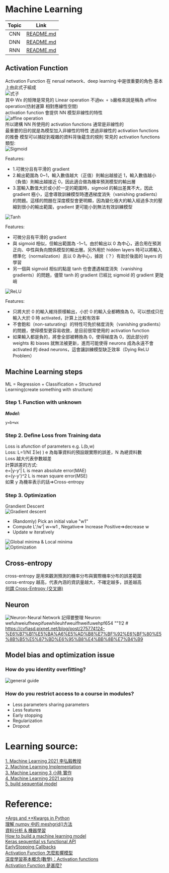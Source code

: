 # Machine Learning

| Topic |                               Link                               |
| :---: | :--------------------------------------------------------------: |
|  CNN  | [README.md](<./Convolutional%20Neural%20Network(CNN)/README.md>) |
|  DNN  |     [README.md](<./Deep%20Neural%20Network(DNN)/README.md>)      |
|  RNN  |   [README.md](<./Recurrent%20Neural%20Network(RNN)/README.md>)   |

## Activation Function

Activation Function 在 nerual network、deep learning 中是很重要的角色 基本上由此式子組成  
![式子](./images/式子.png)  
其中 Wx 的矩陣是常見的 Linear operation 不過`Wx + b`嚴格來說是稱為 affine operation(仿射運算 相對應線性空間)  
activation function 會提供 NN 模型非線性的特性  
![affine operation](./images/affine%20operation.png)  
所以建構 NN 所使用的 activation functions 通常是非線性的  
最重要的目的就是為模型加入非線性的特性 透過非線性的 activation functions 的推疊 模型可以捕捉到複雜的資料背後蘊含的規則
常見的 activation functions 類型:  
![Sigmoid](./images/Sigmoid%20Function.png)

Features:

- 1.可微分且有平滑的 gradient
- 2.輸出範圍為 0~1，輸入數值越大（正值）則輸出越接近 1，輸入數值越小（負值）則輸出越接近 0，因此適合做為機率預測模型的輸出層
- 3.當輸入數值大於或小於一定的範圍時，sigmoid 的輸出差異不大，因此 gradient 極小，這會導致訓練模型時遭遇梯度消失（vanishing gradients）的問題。這樣的問題在深度模型會更明顯，因為變化極大的輸入經過多次的壓縮到很小的輸出範圍，gradient 更可能小到無法有效訓練模型

![Tanh](./images/Tanh%20function.png)

Features:

- 可微分且有平滑的 gradient
- 與 sigmoid 相似，但輸出範圍為 -1~1。由於輸出以 0 為中心，適合用在預測正向、中性與負向關係模型的輸出層。另外用於 hidden layers 時可以將輸入標準化（normalization）且以 0 為中心，據說（？）有助於後面的 layers 的學習
- 另一個與 sigmoid 相似的點是 tanh 也會遭遇梯度消失（vanishing gradients）的問題，儘管 tanh 的 gradient 已經比 sigmoid 的 gradient 更陡峭

![ReLU](./images/ReLU%20function.png)

Features:

- 只將大於 0 的輸入維持原樣輸出，小於 0 的輸入全都轉換為 0。可以想成只在輸入大於 0 時 activated，計算上比較有效率
- 不會飽和（non-saturating）的特性可免於梯度消失（vanishing gradients）的問題，使得模型更容易收斂，是目前很常使用的 activation function
- 如果輸入都是負的，將會全部被轉換為 0，使得梯度為 0，因此部分的 weights 和 biases 就無法被更新，進而可能使得 neurons 成為永遠不會 activated 的 dead neurons，這會讓訓練模型缺乏效率（Dying ReLU Problem）

## Machine Learning steps

ML = Regression + Classification + Structured  
Learning(create something with structure)

### Step 1. Function with unknown

**_Model:_**

```
y=b+wx
```

### Step 2. Define Loss from Training data

Loss is afunction of parameters e.g. L(b,w)  
 Loss: L=1/N( Σ(e) ) e 為每筆資料的預設跟實際的誤差，N 為總資料數  
 Loss 越大代表參數越差  
 計算誤差的方式:  
 e=|y-y'| L is mean absolute error(MAE)  
 e=(y-y')^2 L is mean square error(MSE)  
 如果 y 為機率表示的話=>Cross-entropy

### Step 3. Optimization

Grandient Descent  
 ![Gradient descent](./images/Gradient%20descent.png "Gradient descent")

- (Randomly) Pick an initial value "w1"
- Compute L'/w'| w=w1 , Negative=> Increase Positive=>decrease w
- Update w iteratively

![Global minima & Local minima](./images/Global%20minima%20&%20Local%20minima.png "Global minima & Local minima")  
![Optimization](./images/Optimization.png "Optimization")

## Cross-entropy

cross-entropy 是用來觀測預測的機率分布與實際機率分布的誤差範圍  
corss-entropy 越高，代表內涵的資訊量越大，不確定越多，誤差越高  
[何謂 Cross-Entropy (交叉熵)](https://r23456999.medium.com/%E4%BD%95%E8%AC%82-cross-entropy-%E4%BA%A4%E5%8F%89%E7%86%B5-b6d4cef9189d)

## Neuron

![Neuron-Neural Network](./images/Neuron-Neural%20Network.png "Neuron-Neural Network")
記得要整理 Neuron: wefuhweiufhewpifuewhileuhfweuifhweifuwehpf654
""1!2 #
https://cvfiasd.pixnet.net/blog/post/275774124-%E6%B7%B1%E5%BA%A6%E5%AD%B8%E7%BF%92%E6%BF%80%E5%8B%B5%E5%87%BD%E6%95%B8%E4%BB%8B%E7%B4%B9

## Model bias and optimization issue

### How do you identity overfitting?

![general guide](./images/General%20guide.png "general guide")

### How do you restrict access to a course in modules?

- Less parameters sharing parameters
- Less features
- Early stopping
- Regularization
- Dropout

# Learning source:

[1. Machine Learning 2021 李弘毅教授](https://www.youtube.com/@HungyiLeeNTU)  
[2. Machine Learning Implementation](https://www.tutorialspoint.com/machine_learning/machine_learning_implementing.htm)  
[3. Machine Learning 3 小時 實作](https://www.youtube.com/watch?v=wm9yR1VspPs)  
[4. Machine Learning 2021 spring](https://speech.ee.ntu.edu.tw/~hylee/ml/2021-spring.php)  
[5. build sequential model](https://ithelp.ithome.com.tw/articles/10224345)

# Reference:

[\*Args and \*\*Kwargs in Python](https://www.youtube.com/watch?v=4jBJhCaNrWU&t=19s)  
[理解 numpy 中的 meshgrid()方法](https://wangyeming.github.io/2018/11/12/numpy-meshgrid/)  
[資料分析 & 機器學習](https://medium.com/jameslearningnote/%E8%B3%87%E6%96%99%E5%88%86%E6%9E%90-%E6%A9%9F%E5%99%A8%E5%AD%B8%E7%BF%92-%E7%AC%AC2-2%E8%AC%9B-%E5%A6%82%E4%BD%95%E7%8D%B2%E5%8F%96%E8%B3%87%E6%96%99-google-map-api-beb7c88dc4e3)  
[How to build a machine learning model](https://towardsdatascience.com/how-to-build-a-machine-learning-model-439ab8fb3fb1)  
[Keras sequential vs functional API](https://www.youtube.com/watch?v=EvGS3VAsG4Y)  
[EarlyStopping Callbacks](https://cynthiachuang.github.io/EarlyStopping-Callback/)  
[Activation Function 怎麼影響模型](https://yuehhua.github.io/2018/07/27/activation-function/)  
[深度學習基本概念(數學)：Activation functions ](https://medium.com/@yingyuchentw003/%E6%B7%B1%E5%BA%A6%E5%AD%B8%E7%BF%92%E5%9F%BA%E6%9C%AC%E6%A6%82%E5%BF%B5-activation-functions-8d890d650e8a)  
[Activation Function 是甚麼?](https://medium.com/%E6%B7%B1%E6%80%9D%E5%BF%83%E6%80%9D/ml08-activation-function-%E6%98%AF%E4%BB%80%E9%BA%BC-15ec78fa1ce4)
